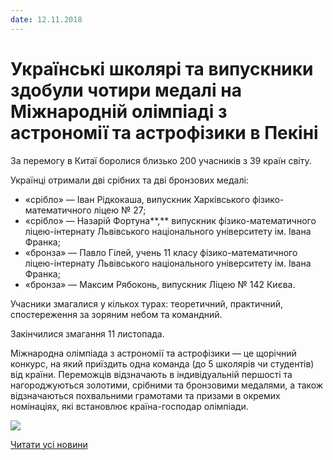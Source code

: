 ```yaml
---
date: 12.11.2018
---
```

# Українські школярі та випускники здобули чотири медалі на Міжнародній олімпіаді з астрономії та астрофізики в Пекіні

За перемогу в Китаї боролися близько 200 учасників з 39 країн світу.

Українці отримали дві срібних та дві бронзових медалі:

- «срібло» — Іван Рідкокаша, випускник Харківського фізико-математичного ліцею № 27;
- «срібло» — Назарій Фортуна**,** випускник фізико-математичного ліцею-інтернату Львівського національного університету ім. Івана Франка;
- «бронза» — Павло Гілей, учень 11 класу фізико-математичного ліцею-інтернату Львівського національного університету ім. Івана Франка;
- «бронза» — Максим Рябоконь, випускник Ліцею № 142 Києва.

Учасники змагалися у кількох турах: теоретичний, практичний, спостереження за зоряним небом та командний.

Закінчилися змагання 11 листопада.

Міжнародна олімпіада з астрономії та астрофізики — це щорічний конкурс, на який приїздить одна команда (до 5 школярів чи студентів) від країни. Переможців відзначають в індивідуальній першості та нагороджуються золотими, срібними та бронзовими медалями, а також відзначаються похвальними грамотами та призами в окремих номінаціях, які встановлює країна-господар олімпіади.

![](/images/blog/українські-школярі-та-випускники-здобули-чотири-медалі-на/medium.jpg)

[Читати усі новини](/news)
